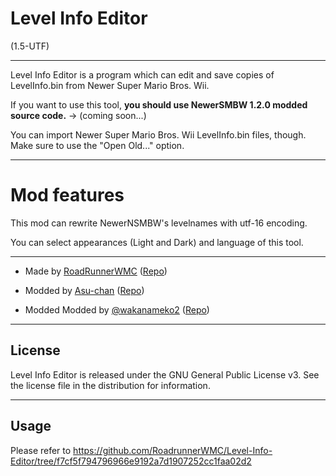 # Level Info Editor
(1.5-UTF)

----------------------------------------------------------------

Level Info Editor is a program which can edit and save copies of LevelInfo.bin from Newer Super Mario Bros. Wii.

If you want to use this tool, **you should use NewerSMBW 1.2.0 modded source code.** → (coming soon...)  

You can import Newer Super Mario Bros. Wii LevelInfo.bin files, though. Make sure to use the "Open Old..." option.

----------------------------------------------------------------

# Mod features

This mod can rewrite NewerNSMBW's levelnames with utf-16 encoding.  

You can select appearances (Light and Dark) and language of this tool.  

----------------------------------------------------------------

* Made by [RoadRunnerWMC](https://github.com/RoadrunnerWMC) ([Repo](https://github.com/RoadrunnerWMC/Level-Info-Editor))

* Modded by [Asu-chan](https://github.com/Asu-chan) ([Repo](https://github.com/Asu-chan/NSMBWThePranksterComets/tree/clang-no-translations/Tools/Level%20Info%20Editor))

* Modded Modded by [@wakanameko2](https://github.com/wakanameko) ([Repo](https://github.com/wakanameko/Level-Info-Editor_UTF))

----------------------------------------------------------------

## License

Level Info Editor is released under the GNU General Public License v3.
See the license file in the distribution for information.

----------------------------------------------------------------

## Usage

Please refer to https://github.com/RoadrunnerWMC/Level-Info-Editor/tree/f7cf5f794796966e9192a7d1907252cc1faa02d2
